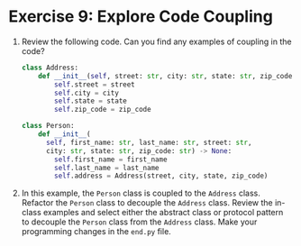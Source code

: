 # Exercise 9: Explore Code Coupling

1. Review the following code. Can you find any examples of coupling in the code?

    ```python
    class Address:
        def __init__(self, street: str, city: str, state: str, zip_code: str) -> None:
            self.street = street
            self.city = city
            self.state = state
            self.zip_code = zip_code

    class Person:
        def __init__(
          self, first_name: str, last_name: str, street: str,
          city: str, state: str, zip_code: str) -> None:
            self.first_name = first_name
            self.last_name = last_name
            self.address = Address(street, city, state, zip_code)
    ```

2. In this example, the `Person` class is coupled to the `Address` class. Refactor the `Person` class to decouple the `Address` class. Review the in-class examples and select either the abstract class or protocol pattern to decouple the `Person` class from the `Address` class. Make your programming changes in the `end.py` file.
